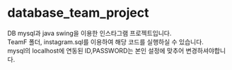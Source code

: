 # database_team_project

DB mysql과 java swing을 이용한 인스타그램 프로젝트입니다.  
TeamF 폴더, instagram.sql를 이용하여 해당 코드를 실행하실 수 있습니다.  
mysql의 localhost에 연동된 ID,PASSWORD는 본인 설정에 맞추어 변경하셔야합니다.  

